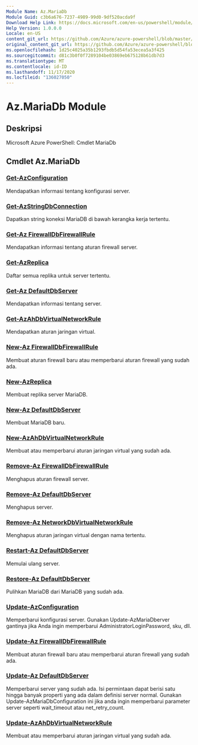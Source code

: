 ```yaml
---
Module Name: Az.MariaDb
Module Guid: c3b6a676-7237-4989-99d0-9df520acda9f
Download Help Link: https://docs.microsoft.com/en-us/powershell/module/az.mariadb
Help Version: 1.0.0.0
Locale: en-US
content_git_url: https://github.com/Azure/azure-powershell/blob/master/src/MariaDb/help/Az.MariaDb.md
original_content_git_url: https://github.com/Azure/azure-powershell/blob/master/src/MariaDb/help/Az.MariaDb.md
ms.openlocfilehash: 1d25c4025a35b1293fbdb5d54fa53ecea5a3f425
ms.sourcegitcommit: d81c3b0f0f7289104be03869eb675128b61db7d3
ms.translationtype: MT
ms.contentlocale: id-ID
ms.lasthandoff: 11/17/2020
ms.locfileid: "136027050"
---
```

# Az.MariaDb Module
## Deskripsi
Microsoft Azure PowerShell: Cmdlet MariaDb

## Cmdlet Az.MariaDb
### [Get-AzConfiguration](Get-AzMariaDbConfiguration.md)
Mendapatkan informasi tentang konfigurasi server.

### [Get-AzStringDbConnection](Get-AzMariaDbConnectionString.md)
Dapatkan string koneksi MariaDB di bawah kerangka kerja tertentu.

### [Get-Az FirewallDbFirewallRule](Get-AzMariaDbFirewallRule.md)
Mendapatkan informasi tentang aturan firewall server.

### [Get-AzReplica](Get-AzMariaDbReplica.md)
Daftar semua replika untuk server tertentu.

### [Get-Az DefaultDbServer](Get-AzMariaDbServer.md)
Mendapatkan informasi tentang server.

### [Get-AzAhDbVirtualNetworkRule](Get-AzMariaDbVirtualNetworkRule.md)
Mendapatkan aturan jaringan virtual.

### [New-Az FirewallDbFirewallRule](New-AzMariaDbFirewallRule.md)
Membuat aturan firewall baru atau memperbarui aturan firewall yang sudah ada.

### [New-AzReplica](New-AzMariaDbReplica.md)
Membuat replika server MariaDB.

### [New-Az DefaultDbServer](New-AzMariaDbServer.md)
Membuat MariaDB baru.

### [New-AzAhDbVirtualNetworkRule](New-AzMariaDbVirtualNetworkRule.md)
Membuat atau memperbarui aturan jaringan virtual yang sudah ada.

### [Remove-Az FirewallDbFirewallRule](Remove-AzMariaDbFirewallRule.md)
Menghapus aturan firewall server.

### [Remove-Az DefaultDbServer](Remove-AzMariaDbServer.md)
Menghapus server.

### [Remove-Az NetworkDbVirtualNetworkRule](Remove-AzMariaDbVirtualNetworkRule.md)
Menghapus aturan jaringan virtual dengan nama tertentu.

### [Restart-Az DefaultDbServer](Restart-AzMariaDbServer.md)
Memulai ulang server.

### [Restore-Az DefaultDbServer](Restore-AzMariaDbServer.md)
Pulihkan MariaDB dari MariaDB yang sudah ada.

### [Update-AzConfiguration](Update-AzMariaDbConfiguration.md)
Memperbarui konfigurasi server.
Gunakan Update-AzMariaDberver gantinya jika Anda ingin memperbarui AdministratorLoginPassword, sku, dll.

### [Update-Az FirewallDbFirewallRule](Update-AzMariaDbFirewallRule.md)
Membuat aturan firewall baru atau memperbarui aturan firewall yang sudah ada.

### [Update-Az DefaultDbServer](Update-AzMariaDbServer.md)
Memperbarui server yang sudah ada.
Isi permintaan dapat berisi satu hingga banyak properti yang ada dalam definisi server normal.
Gunakan Update-AzMariaDbConfiguration ini jika anda ingin memperbarui parameter server seperti wait_timeout atau net_retry_count.

### [Update-AzAhDbVirtualNetworkRule](Update-AzMariaDbVirtualNetworkRule.md)
Membuat atau memperbarui aturan jaringan virtual yang sudah ada.

